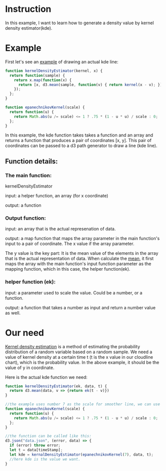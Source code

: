 # Instruction

In this example, I want to learn how to generate a density value by kernel density estimator(kde). 

# Example

First let's see an [example](https://bl.ocks.org/mbostock/4341954) of drawing an actual kde line:

```javascript
function kernelDensityEstimator(kernel, x) {
  return function(sample) {
    return x.map(function(x) {
      return [x, d3.mean(sample, function(v) { return kernel(x - v); })];
    });
  };
}

function epanechnikovKernel(scale) {
  return function(u) {
    return Math.abs(u /= scale) <= 1 ? .75 * (1 - u * u) / scale : 0;
  };
}
```

In this example, the kde function takes takes a function and an array and returns a function that produces a pair of coordinates [x, y]. This pair of coordinates can be passed to a d3 path generator to draw a line (kde line).

## Function details:

### The main function: 

kernelDensityEstimator

input: a helper function, an array (for x coordinate)

output: a function 

### Output function:

input: an array that is the actual represenation of data.

output: a map function that maps the array parameter in the main function's input to a pair of coordinate. The x value if the array parameter. 

The y value is the key part: It is the mean value of the elements in the array that is the actual representation of data. When calculate the [mean](https://github.com/d3/d3-array), it first maps the array with the main function's input function parameter as the mapping function, which in this case, the helper function(ek).

### helper function (ek):

input: a parameter used to scale the value. Could be a number, or a function.

output: a function that takes a number as input and return a number value as well.

# Our need

[Kernel density estimation](http://en.wikipedia.org/wiki/Kernel_density_estimation) is a method of estimating the probability distribution of a random variable based on a random sample. We need a value of kernel density at a certain time t (t is the x value in our cloudline chart), which is the probability value. In the above example, it should be the value of y in coordinate.

Here is the actual kde function we need:

```javascript
function kernelDensityEstimator(ek, data, t) {
  return d3.mean(data, v => {return ek(t - v)})
}

//the example uses number 7 as the scale for smoother line, we can use it too at this time.
function epanechnikovKernel(scale) {
  return function(u) {
    return Math.abs(u /= scale) <= 1 ? .75 * (1 - u * u) / scale : 0;
  };
}

//the function can be called like this:
d3.json("data.json", (error, data) => {
  if (error) throw error;
  let t = data[timeStamp];
  let kde = kernalDensityEstimator(epanechnikovKernel(7), data, t);
  //here kde is the value we want.
}

```

